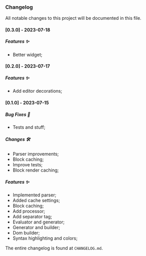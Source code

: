 ### Changelog

All notable changes to this project will be documented in this file.

#### [0.3.0] - 2023-07-18

##### Features ✨

- Better widget;

#### [0.2.0] - 2023-07-17

##### Features ✨

- Add editor decorations;

#### [0.1.0] - 2023-07-15

##### Bug Fixes 🐞

- Tests and stuff;

##### Changes 🛠

- Parser improvements;
- Block caching;
- Improve tests;
- Block render caching;

##### Features ✨

- Implemented parser;
- Added cache settings;
- Block caching;
- Add processor;
- Add separator tag;
- Evaluator and generator;
- Generator and builder;
- Dom builder;
- Syntax highlighting and colors;

The entire changelog is found at `CHANGELOG.md`.

<!-- generated by git-cliff -->
